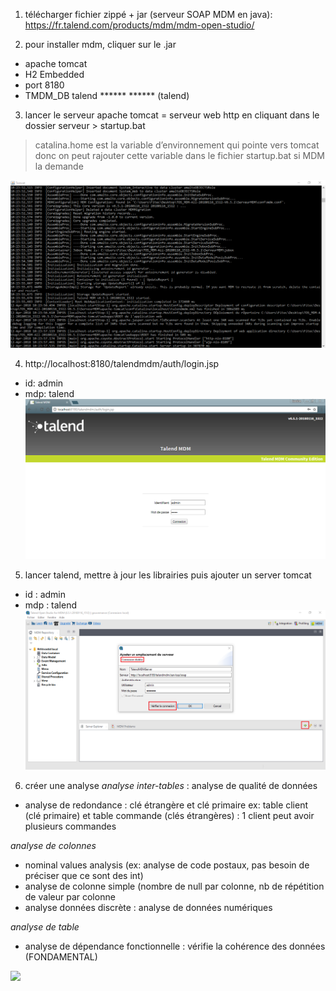 1. télécharger fichier zippé + jar (serveur SOAP MDM en java): https://fr.talend.com/products/mdm/mdm-open-studio/ 

2. pour installer mdm, cliquer sur le .jar
- apache tomcat
- H2 Embedded
- port 8180
- TMDM_DB talend ****** ****** (talend)

3. lancer le serveur apache tomcat = serveur web http en cliquant dans le dossier serveur > startup.bat
> catalina.home est la variable d’environnement qui pointe vers tomcat donc on peut rajouter cette variable dans le fichier startup.bat si MDM la demande

![](https://github.com/ctith/Talend-BD/blob/master/Talend-screenshot/2018-04-12%2010_26_49-Talend%20MDM.png)

4. http://localhost:8180/talendmdm/auth/login.jsp 
- id: admin
- mdp: talend
![](https://github.com/ctith/Talend-BD/blob/master/Talend-screenshot/2018-04-12%2010_26_27-Talend%20MDM.png)

5. lancer talend, mettre à jour les librairies puis ajouter un server tomcat
- id : admin
- mdp : talend
![](https://github.com/ctith/Talend-BD/blob/master/Talend-screenshot/server%20tomcat.png)

6. créer une analyse
*analyse inter-tables* : analyse de qualité de données
- analyse de redondance : clé étrangère et clé primaire
ex: table client (clé primaire) et table commande (clés étrangères) : 1 client peut avoir plusieurs commandes

*analyse de colonnes* 
- nominal values analysis (ex: analyse de code postaux, pas besoin de préciser que ce sont des int)
- analyse de colonne simple (nombre de null par colonne, nb de répétition de valeur par colonne
- analyse données discrète : analyse de données numériques

*analyse de table*
- analyse de dépendance fonctionnelle : vérifie la cohérence des données (FONDAMENTAL)

![](https://github.com/ctith/Talend-BD/blob/master/Talend-screenshot/2018-04-12%2010_39_52-Cr%C3%A9er%20une%20nouvelle%20analyse.png)
